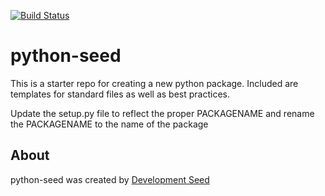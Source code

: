 [![Build Status](https://travis-ci.org/iiddoo/python-sample-package.svg?branch=master)](https://travis-ci.org/iiddoo/python-sample-package)

# python-seed

This is a starter repo for creating a new python package. Included are templates for standard files as well as best practices.

Update the setup.py file to reflect the proper PACKAGENAME and rename the PACKAGENAME to the name of the package

## About
python-seed was created by [Development Seed](<http://developmentseed.org>)
